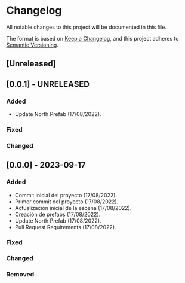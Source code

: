 # Changelog

All notable changes to this project will be documented in this file.

The format is based on [Keep a Changelog](https://keepachangelog.com/en/1.0.0/),
and this project adheres to [Semantic Versioning](https://semver.org/spec/v2.0.0.html).

## [Unreleased]


## [0.0.1] - UNRELEASED

### Added
- Update North Prefab (17/08/2022).
### Fixed


### Changed


## [0.0.0] - 2023-09-17

### Added

- Commit inicial del proyecto (17/08/2022).
- Primer commit del proyecto (17/08/2022).
- Actualización inicial de la escena (17/08/2022).
- Creación de prefabs (17/08/2022).
- Update North Prefab (17/08/2022).
- Pull Request Requirements (17/08/2022).
### Fixed


### Changed



### Removed

